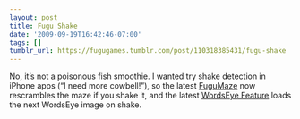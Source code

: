 ```yaml
---
layout: post
title: Fugu Shake
date: '2009-09-19T16:42:46-07:00'
tags: []
tumblr_url: https://fugugames.tumblr.com/post/110318385431/fugu-shake
---
```

No, it’s not a poisonous fish smoothie. I wanted try shake detection in&nbsp; iPhone apps (“I need more cowbell!”), so the latest [FuguMaze](http://itunes.com/app/fugumaze) now rescrambles the maze if you shake it, and the latest [WordsEye Feature](http://itunes.com/app/wordseyefeature) loads the next WordsEye image on shake.

